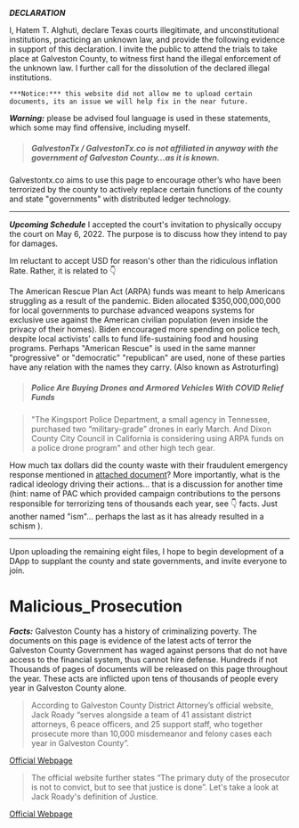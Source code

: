 
***DECLARATION***

I, Hatem T. Alghuti, declare Texas courts illegitimate, and unconstitutional institutions, practicing an unknown law, and provide the following evidence in support of this declaration. I invite the public to attend the trials to take place at Galveston County, to witness first hand the illegal enforcement of the unknown law. I further call for the dissolution of the declared illegal institutions.

```
***Notice:*** this website did not allow me to upload certain documents, its an issue we will help fix in the near future.

```

***Warning:*** please be advised foul language is used in these statements, which some may find offensive, including myself.


>##### GalvestonTx / GalvestonTx.co is not affiliated in anyway with the government of Galveston County…as it is known.

Galvestontx.co aims to use this page to encourage other’s who have been terrorized by the county to actively replace certain functions of the county and state "governments" with distributed ledger technology.

---
***Upcoming Schedule***
I accepted the court's invitation to physically occupy the court on May 6, 2022. The purpose is to discuss how they intend to pay for damages. 

Im reluctant to accept USD for reason's other than the ridiculous inflation Rate. Rather, it is related to 👇 

The American Rescue Plan Act (ARPA) funds was meant to help Americans struggling as a result of the pandemic. Biden allocated $350,000,000,000 for local governments to purchase advanced weapons systems for exclusive use against the American civilian population (even inside the privacy of their homes). Biden encouraged more spending on police tech, despite local activists’ calls to fund life-sustaining food and housing programs. Perhaps "American Rescue" is used in the same manner "progressive" or "democratic" "republican" are used, none of these parties have any relation with the names they carry.
(Also known as Astroturfing)

>##### Police Are Buying Drones and Armored Vehicles With COVID Relief Funds

> "The Kingsport Police Department, a small agency in Tennessee, purchased two “military-grade” drones in early March. And Dixon County City Council in California is considering using ARPA funds on a police drone program" and other high tech gear. 

How much tax dollars did the county waste with their fraudulent emergency response mentioned in [attached document](https://github.com/galvestontx/malicious_prosecution/blob/f2f5154e7de2cd17b51dbdb18cacdb12124f5064/Galvestontx.co_1of9.pdf)? More importantly, what is the radical ideology driving their actions... that is a discussion for another time (hint: name of PAC which provided campaign contributions to the persons responsible for terrorizing tens of thousands each year, see 👇 facts. Just another named "ism"... perhaps the last as it has already resulted in a schism ).

---
Upon uploading the remaining eight files, I hope to begin development of a DApp to supplant the county and state governments, and invite everyone to join.


# Malicious_Prosecution

***Facts:*** Galveston County has a history of criminalizing poverty. The documents on this page is evidence of the latest acts of terror the Galveston County Government has waged against persons that do not have access to the financial system, thus cannot hire defense. Hundreds if not Thousands of pages of documents will be released on this page throughout the year. These acts are inflicted upon tens of thousands of people every year in Galveston County alone. 



> According to Galveston County District Attorney’s official website, Jack Roady “serves alongside a team of 41 assistant district attorneys, 6 peace officers, and 25 support staff, who together prosecute more than 10,000 misdemeanor and felony cases each year in Galveston County”.

[Official Webpage](https://www.galvestoncountytx.gov/our-county/district-attorney)

> The official website further states “The primary duty of the prosecutor is not to convict, but to see that justice is done”. Let's take a look at Jack Roady's definition of Justice.

[Official Webpage](https://www.galvestoncountytx.gov/our-county/district-attorney/district-attorney-s-office)

